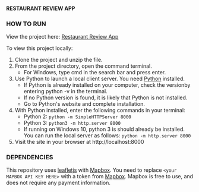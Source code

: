 #### RESTAURANT REVIEW APP

### HOW TO RUN

View the project here: [Restaurant Review App](https://tcbdev.github.io/restaurantreview/)

To view this project locally:

1. Clone the project and unzip the file.
1. From the project directory, open the command terminal. 
   * For Windows, type cmd in the search bar and press enter.
1. Use Python to launch a local client server. You need [Python](https://www.python.org/) installed.
   * If Python is already installed on your computer, check the versionby entering python -v in the terminal. 
   * If no Python version is found, it is likely that Python is not installed.
   * Go to Python's website and complete installation.
1. With Python installed, enter the following commands in your terminal:
    * Python 2: `python -m SimpleHTTPServer 8000`
    * Python 3: `python3 -m http.server 8000` 
    * If running on Windows 10, python 3 is should already be installed. You can run the local server as follows:
    `python -m http.server 8000`
1. Visit the site in your browser at http://localhost:8000


### DEPENDENCIES

This repository uses [leafletjs](https://leafletjs.com/) with [Mapbox](https://www.mapbox.com/). You need to replace `<your MAPBOX API KEY HERE>` with a token from [Mapbox](https://www.mapbox.com/). Mapbox is free to use, and does not require any payment information.
